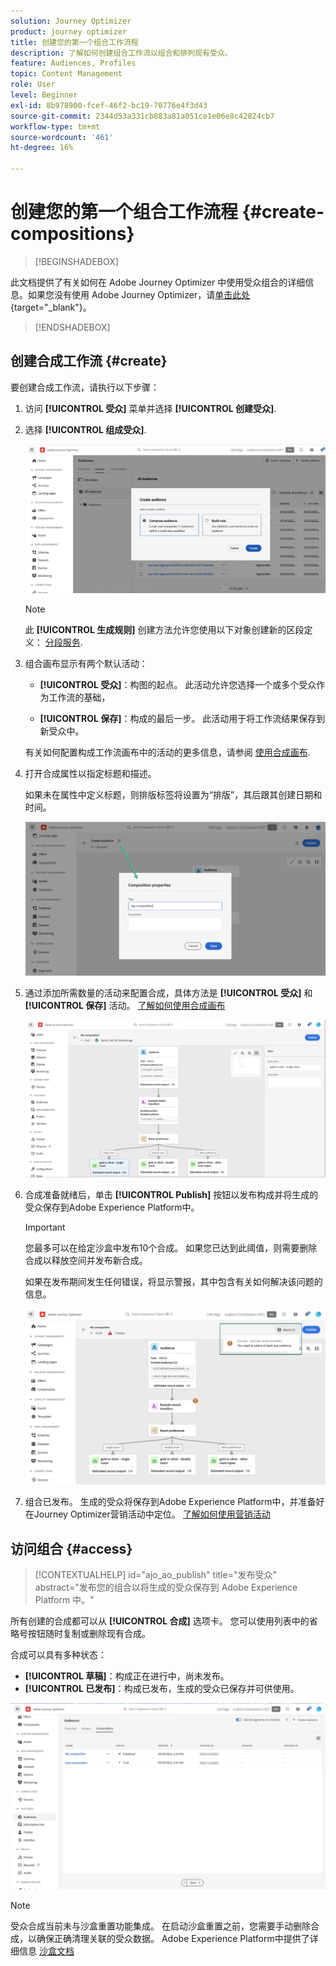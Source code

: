 ```yaml
---
solution: Journey Optimizer
product: journey optimizer
title: 创建您的第一个组合工作流程
description: 了解如何创建组合工作流以组合和排列现有受众。
feature: Audiences, Profiles
topic: Content Management
role: User
level: Beginner
exl-id: 8b978900-fcef-46f2-bc19-70776e4f3d43
source-git-commit: 2344d53a331cb883a81a051ce1e06e8c42824cb7
workflow-type: tm+mt
source-wordcount: '461'
ht-degree: 16%

---
```


# 创建您的第一个组合工作流程 {#create-compositions}

>[!BEGINSHADEBOX]

此文档提供了有关如何在 Adobe Journey Optimizer 中使用受众组合的详细信息。如果您没有使用 Adobe Journey Optimizer，请[单击此处](https://experienceleague.adobe.com/docs/experience-platform/segmentation/ui/audience-composition.html?lang=zh-Hans){target="_blank"}。

>[!ENDSHADEBOX]

## 创建合成工作流 {#create}

要创建合成工作流，请执行以下步骤：

1. 访问 **[!UICONTROL 受众]** 菜单并选择 **[!UICONTROL 创建受众]**.

1. 选择 **[!UICONTROL 组成受众]**.

   ![](assets/audiences-create.png)

   >[!NOTE]
   >
   >此 **[!UICONTROL 生成规则]** 创建方法允许您使用以下对象创建新的区段定义： [分段服务](https://experienceleague.adobe.com/docs/experience-platform/segmentation/ui/overview.html?lang=zh-Hans).

1. 组合画布显示有两个默认活动：

   * **[!UICONTROL 受众]**：构图的起点。 此活动允许您选择一个或多个受众作为工作流的基础，

   * **[!UICONTROL 保存]**：构成的最后一步。 此活动用于将工作流结果保存到新受众中。

   有关如何配置构成工作流画布中的活动的更多信息，请参阅 [使用合成画布](composition-canvas.md).

1. 打开合成属性以指定标题和描述。

   如果未在属性中定义标题，则排版标签将设置为“排版”，其后跟其创建日期和时间。

   ![](assets/audiences-properties.png)

1. 通过添加所需数量的活动来配置合成，具体方法是 **[!UICONTROL 受众]** 和 **[!UICONTROL 保存]** 活动。 [了解如何使用合成画布](composition-canvas.md)

   ![](assets/audiences-publish.png)

1. 合成准备就绪后，单击 **[!UICONTROL Publish]** 按钮以发布构成并将生成的受众保存到Adobe Experience Platform中。

   >[!IMPORTANT]
   >
   >您最多可以在给定沙盒中发布10个合成。 如果您已达到此阈值，则需要删除合成以释放空间并发布新合成。

   如果在发布期间发生任何错误，将显示警报，其中包含有关如何解决该问题的信息。

   ![](assets/audiences-alerts.png)

1. 组合已发布。 生成的受众将保存到Adobe Experience Platform中，并准备好在Journey Optimizer营销活动中定位。 [了解如何使用营销活动](../campaigns/get-started-with-campaigns.md)

## 访问组合 {#access}

>[!CONTEXTUALHELP]
>id="ajo_ao_publish"
>title="发布受众"
>abstract="发布您的组合以将生成的受众保存到 Adobe Experience Platform 中。"

所有创建的合成都可以从 **[!UICONTROL 合成]** 选项卡。 您可以使用列表中的省略号按钮随时复制或删除现有合成。

合成可以具有多种状态：

* **[!UICONTROL 草稿]**：构成正在进行中，尚未发布。
* **[!UICONTROL 已发布]**：构成已发布，生成的受众已保存并可供使用。

![](assets/audiences-compositions.png)

>[!NOTE]
>
>受众合成当前未与沙盒重置功能集成。 在启动沙盒重置之前，您需要手动删除合成，以确保正确清理关联的受众数据。 Adobe Experience Platform中提供了详细信息 [沙盒文档](https://experienceleague.adobe.com/docs/experience-platform/sandbox/ui/user-guide.html#delete-audience-compositions)
